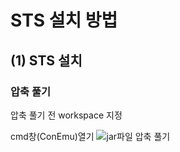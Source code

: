 # STS 설치 방법
## (1) STS 설치
### 압축 풀기 

압축 풀기 전 workspace 지정

cmd창(ConEmu)열기 
![jar파일 압축 풀기](https://user-images.githubusercontent.com/80079066/116949136-53853500-acbc-11eb-8a17-f75b3f59e7de.PNG)
